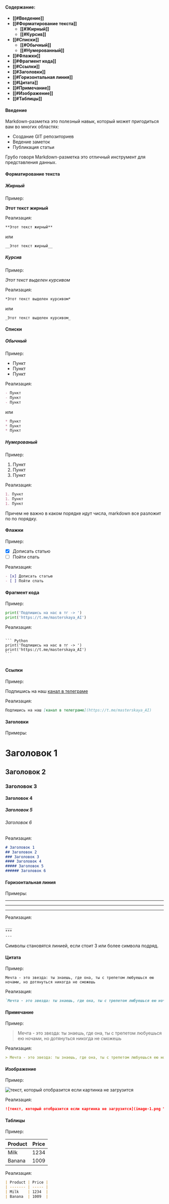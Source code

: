 #### **Содержание:**

- **[[#Введение]]**
- **[[#Форматирование текста]]**
    - **[[#Жирный]]**
    - **[[#Курсив]]**
- **[[#Списки]]**
    - **[[#Обычный]]**
    - **[[#Нумерованный]]**
- **[[#Флажки]]**
- **[[#Фрагмент кода]]**
- **[[#Ссылки]]**
- **[[#Заголовки]]**
- **[[#Горизонтальная линия]]**
- **[[#Цитата]]**
- **[[#Примечание]]**
- **[[#Изображение]]**
- **[[#Таблицы]]**

#### **Введение**

Markdown-разметка это полезный навык, который может пригодиться вам во многих областях:

- Создание GIT репозиториев
- Ведение заметок
- Публикация статьи

Грубо говоря Markdown-разметка это отличный инструмент для представления данных.

#### **Форматирование текста**

##### **Жирный**

Пример:

**Этот текст жирный**

Реализация:

``` Markdown
**Этот текст жирный**
```

или

``` Markdown
__Этот текст жирный__
```

##### **Курсив**

Пример:

*Этот текст выделен курсивом*

Реализация:

``` Markdown 
*Этот текст выделен курсивом*
```

или

``` Markdown 
_Этот текст выделен курсивом_
```

#### **Списки**

##### **Обычный**

Пример:

- Пункт
- Пункт
- Пункт

Реализация:

``` Markdown
- Пункт
- Пункт
- Пункт
```

или

``` Markdown
* Пункт
* Пункт
* Пункт
```

##### **Нумерованый**

Пример:

1. Пункт
1. Пункт
1. Пункт

Реализация:

``` Markdown
1. Пункт
1. Пункт
1. Пункт
```

Причем не важно в каком порядке идут числа, markdown все разложит по по порядку.

#### **Флажки**

Пример:

- [x] Дописать статью
- [ ] Пойти спать

Реализация:

``` Markdown
- [x] Дописать статью
- [ ] Пойти спать
```

#### **Фрагмент кода**

Пример:

``` Python
print('Подпишись на нас в тг -> ')
print('https://t.me/masterskaya_AI')
```

Реализация:

<pre>
<code>
``` Python
print('Подпишись на нас в тг -> ')
print('https://t.me/masterskaya_AI')
```
</code>
</pre>

#### **Ссылки**

Пример:

Подпишись на наш [канал в телеграме](https://t.me/masterskaya_AI)

Реализация:

``` Markdown
Подпишись на наш [канал в телеграме](https://t.me/masterskaya_AI)
```

#### **Заголовки**

Примеры:

# Заголовок 1
## Заголовок 2
### Заголовок 3
#### Заголовок 4
##### Заголовок 5
###### Заголовок 6

Реализация:

``` Markdown
# Заголовок 1
## Заголовок 2
### Заголовок 3
#### Заголовок 4
##### Заголовок 5
###### Заголовок 6
```

#### **Горизонтальная линия**

Примеры:

___
***
---

Реализация:

``` Markdown
___
***
---
```

Символы становятся линией, если стоит 3 или более символа подряд.

#### **Цитата**

Пример:

`Мечта - это звезда: ты знаешь, где она, ты с трепетом любуешься ею ночами, но дотянуться никогда не сможешь`

Реализация:

``` Markdown
`Мечта - это звезда: ты знаешь, где она, ты с трепетом любуешься ею ночами, но дотянуться никогда не сможешь`
```

#### **Примечание**

Пример:

> Мечта - это звезда: ты знаешь, где она, ты с трепетом любуешься ею ночами, но дотянуться никогда не сможешь

Реализация:

``` Markdown
> Мечта - это звезда: ты знаешь, где она, ты с трепетом любуешься ею ночами, но дотянуться никогда не сможешь
```

#### **Изображение**

Пример:

![текст, который отобразится если картинка не загрузится](image-1%201.png "Текст, который отобразится при наведении")

Реализация:

``` Markdown
![текст, который отобразится если картинка не загрузится](image-1.png "Текст, который отобразится при наведении")
```

#### **Таблицы**

Пример:

| Product | Price |
| ------- | ----- |
| Milk    | 1234  |
| Banana  | 1009  |

Реализация:

``` Markdown
| Product | Price |
| ------- | ----- |
| Milk    | 1234  |
| Banana  | 1009  |
```